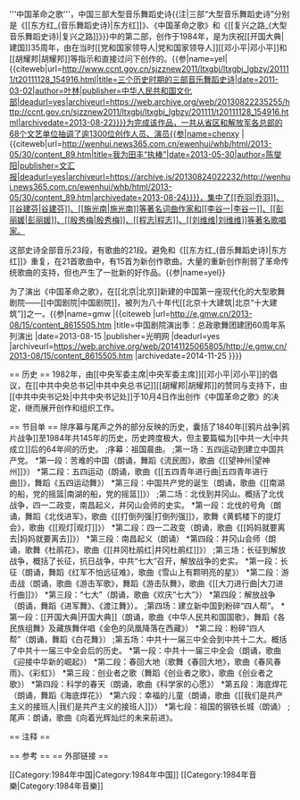 '''中国革命之歌'''，中国三部大型音乐舞蹈史诗{{注|三部“大型音乐舞蹈史诗”分别是《[[东方红_(音乐舞蹈史诗)|东方红]]》、《中国革命之歌》和《[[复兴之路_(大型音乐舞蹈史诗)|复兴之路]]》}}中的第二部，创作于1984年，是为庆祝[[开国大典|建国]]35周年，由在当时[[党和国家领导人|党和国家领导人]][[邓小平|邓小平]]和[[胡耀邦|胡耀邦]]等指示和直接过问下创作的。{{参|name=yel|{{citeweb|url=http://www.ccnt.gov.cn/sjzznew2011/ltxgbj/ltxgbj_lgbzy/201111/t20111128_154916.html|title=三个历史时期的三部音乐舞蹈史诗|date=2011-03-02|author=叶林|publisher=中华人民共和国文化部|deadurl=yes|archiveurl=https://web.archive.org/web/20130822235255/http://ccnt.gov.cn/sjzznew2011/ltxgbj/ltxgbj_lgbzy/201111/t20111128_154916.html|archivedate=2013-08-22}}}}为完成该作品，一共从省区和解放军各总部的68个文艺单位抽调了逾1300位创作人员、演员{{参|name=chenxy |{{citeweb|url=http://wenhui.news365.com.cn/ewenhui/whb/html/2013-05/30/content_89.htm|title=我为田丰“执棒”|date=2013-05-30|author=陈燮阳|publisher=文汇报|deadurl=yes|archiveurl=https://archive.is/20130824022232/http://wenhui.news365.com.cn/ewenhui/whb/html/2013-05/30/content_89.htm|archivedate=2013-08-24}}}}，集中了[[乔羽|乔羽]]、[[谷建芬|谷建芬]]、[[施光南|施光南]]等著名词曲作家和[[李谷一|李谷一]]、[[彭丽媛|彭丽媛]]、[[殷秀梅|殷秀梅]]、[[程志|程志]]、[[刘维维|刘维维]]等著名歌唱家。

这部史诗全部音乐23段，有歌曲的21段。避免和《[[东方红_(音乐舞蹈史诗)|东方红]]》重复，在21首歌曲中，有15首为新创作歌曲。大量的重新创作削弱了革命传统歌曲的支持，但也产生了一批新的好作品。{{参|name=yel}}

为了演出《中国革命之歌》，在[[北京|北京]]新建的中国第一座现代化的大型歌舞剧院——[[中国剧院|中国剧院]]，被列为八十年代[[北京十大建筑|北京“十大建筑”]]之一。{{参|name=gmw |{{citeweb |url=http://e.gmw.cn/2013-08/15/content_8615505.htm |title=中国剧院演出季：总政歌舞团建团60周年系列演出 |date=2013-08-15 |publisher=光明网 |deadurl=yes |archiveurl=https://web.archive.org/web/20141125065805/http://e.gmw.cn/2013-08/15/content_8615505.htm |archivedate=2014-11-25 }}}}

== 历史 ==
1982年，由[[中央军委主席|中央军委主席]][[邓小平|邓小平]]的倡议，在[[中共中央总书记|中共中央总书记]][[胡耀邦|胡耀邦]]的赞同与支持下，由[[中共中央书记处|中共中央书记处]]于10月4日作出创作《中国革命之歌》的决定，继而展开创作和组织工作。

== 节目单 ==
除序幕与尾声之外的部分反映的历史，囊括了1840年[[鸦片战争|鸦片战争]]至1984年共145年的历史，历史跨度极大，但主要篇幅为[[中共一大|中共成立]]后的64年间的历史。
;序幕：祖国晨曲。
;第一场：五四运动到建立中国共产党。
*第一段：苦难的中国（朗诵，舞蹈《流民图》，歌曲《[[望神州|望神州]]》）
*第二段：五四运动（朗诵，歌曲《[[五四青年进行曲|五四青年进行曲]]》，舞蹈《五四运动舞》）
*第三段：中国共产党的诞生（朗诵，歌曲《[[南湖的船，党的摇篮|南湖的船，党的摇篮]]》）
;第二场：北伐到井冈山。概括了北伐战争，四一二政变，南昌起义，井冈山会师的史实。
*第一段：北伐的号角（朗诵，舞蹈《北伐进军》，歌曲《[[打倒列强|打倒列强]]》，歌舞《黄鹤楼下的提灯会》，歌曲《[[观灯|观灯]]》）
*第二段：四一二政变（朗诵，歌曲《[[妈妈就要离去|妈妈就要离去]]》）
*第三段：南昌起义（朗诵）
*第四段：井冈山会师（朗诵，歌舞《杜鹃花》，歌曲《[[井冈杜鹃红|井冈杜鹃红]]》）
;第三场：长征到解放战争，概括了长征，抗日战争，中共“七大”召开，解放战争的史实。
*第一段：长征（朗诵，舞蹈《红军不怕远征难》，歌曲《雪山上有颗明亮的星》）
*第二段：游击战（朗诵，歌曲《游击军歌》，舞蹈《游击队舞》，歌曲《[[大刀进行曲|大刀进行曲]]》）
*第三段：“七大”（朗诵，歌曲《欢庆“七大”》）
*第四段：解放战争（朗诵，舞蹈《进军舞》、《渡江舞》）。
;第四场：建立新中国到粉碎“四人帮”。
*第一段：[[开国大典|开国大典]]（朗诵，歌曲《中华人民共和国国歌》，舞蹈《各民族组舞》及藏族舞伴唱《金色的凤凰降落在西藏》）
*第二段：粉碎“四人帮”（朗诵，舞蹈《白花舞》）
;第五场：中共十一届三中全会到中共十二大。概括了中共十一届三中全会后的历史。
*第一段：中共十一届三中全会（朗诵，歌曲《迎接中华新的崛起》）
*第二段：春回大地（歌舞《春回大地》，歌曲《春风春雨》、《彩虹》）
*第三段：创业者之歌（舞蹈《创业者之歌》，歌曲《创业者之歌》）
*第四段：科学的春天（朗诵，歌曲《科学家的心愿》）
*第五段：海底焊花（朗诵，舞蹈《海底焊花》）
*第六段：幸福的儿童（朗诵，歌曲《[[我们是共产主义的接班人|我们是共产主义的接班人]]》）
*第七段：祖国的钢铁长城（朗诵）
;尾声：朗诵，歌曲《向着光辉灿烂的未来前进》。

== 注释 ==
<references group="註"/>

== 参考 ==
<references group="參"/>
== 外部链接 ==

[[Category:1984年中国|Category:1984年中国]]
[[Category:1984年音樂|Category:1984年音樂]]
